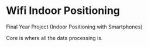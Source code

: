# Wifi Indoor Positioning

Final Year Project (Indoor Positioning with Smartphones)



Core is where all the data processing is.
